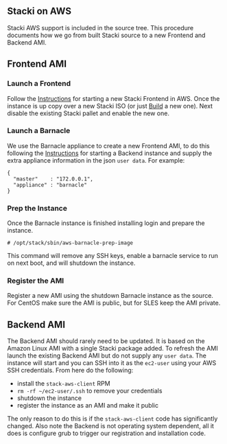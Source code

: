## Stacki on AWS

Stacki AWS support is included in the source tree. This procedure documents how we go from built Stacki source to a new Frontend and Backend AMI.

## Frontend AMI

### Launch a Frontend

Follow the [Instructions](Amazon-Web-Services) for starting a new Stacki Frontend in AWS. Once the instance is up copy over a new Stacki ISO (or just [Build](Building-From-Source) a new one). Next disable the existing Stacki pallet and enable the new one.

### Launch a Barnacle

We use the Barnacle appliance to create a new Frontend AMI, to do this following the [Instructions](Amazon-Web-Services) for starting a Backend instance and supply the extra appliance information in the json `user data`.  For example:

```
{
  "master"    : "172.0.0.1",
  "appliance" : "barnacle"
}
```

### Prep the Instance

Once the Barnacle instance is finished installing login and prepare the instance.

```
# /opt/stack/sbin/aws-barnacle-prep-image
```

This command will remove any SSH keys, enable a barnacle service to run on next boot, and will shutdown the instance.

### Register the AMI

Register a new AMI using the shutdown Barnacle instance as the source. For CentOS make sure the AMI is public, but for SLES keep the AMI private.

## Backend AMI

The Backend AMI should rarely need to be updated. It is based on the Amazon Linux AMI with a single Stacki package added. To refresh the AMI launch the existing Backend AMI but do not supply any `user data`. The instance will start and you can SSH into it as the `ec2-user` using your AWS SSH credentials.  From here do the following:

* install the `stack-aws-client` RPM
* `rm -rf ~/ec2-user/.ssh` to remove your credentials
* shutdown the instance
* register the instance as an AMI and make it public

The only reason to do this is if the `stack-aws-client` code has significantly changed. Also note the Backend is not operating system dependent, all it does is configure grub to trigger our registration and installation code.
